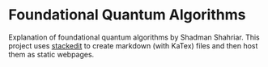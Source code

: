 # Foundational Quantum Algorithms
Explanation of foundational quantum algorithms by Shadman Shahriar. This project uses [stackedit](https://stackedit.io/app#) to create markdown (with KaTex) files and then host them as static webpages.
